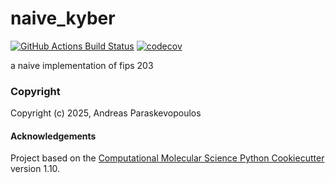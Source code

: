 naive_kyber
==============================
[//]: # (Badges)
[![GitHub Actions Build Status](https://github.com/REPLACE_WITH_OWNER_ACCOUNT/naive_kyber/workflows/CI/badge.svg)](https://github.com/REPLACE_WITH_OWNER_ACCOUNT/naive_kyber/actions?query=workflow%3ACI)
[![codecov](https://codecov.io/gh/REPLACE_WITH_OWNER_ACCOUNT/naive_kyber/branch/main/graph/badge.svg)](https://codecov.io/gh/REPLACE_WITH_OWNER_ACCOUNT/naive_kyber/branch/main)


a naive implementation of fips 203

### Copyright

Copyright (c) 2025, Andreas Paraskevopoulos


#### Acknowledgements
 
Project based on the 
[Computational Molecular Science Python Cookiecutter](https://github.com/molssi/cookiecutter-cms) version 1.10.
